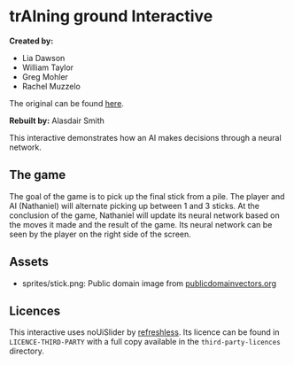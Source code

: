 
# trAIning ground Interactive

**Created by:**

- Lia Dawson
- William Taylor
- Greg Mohler
- Rachel Muzzelo

The original can be found [here](https://github.com/wtaylor45/374-sticks-game).

**Rebuilt by:** Alasdair Smith

This interactive demonstrates how an AI makes decisions through a neural network.

## The game

The goal of the game is to pick up the final stick from a pile.
The player and AI (Nathaniel) will alternate picking up between 1 and 3 sticks.
At the conclusion of the game, Nathaniel will update its neural network based on the moves it made and the result of the game.
Its neural network can be seen by the player on the right side of the screen.

## Assets

- sprites/stick.png: Public domain image from [publicdomainvectors.org](https://publicdomainvectors.org/en/free-clipart/Stick-vector-image/81315.html)

## Licences

This interactive uses noUiSlider by [refreshless](https://refreshless.com/nouislider/).
Its licence can be found in `LICENCE-THIRD-PARTY` with a full copy available in the `third-party-licences` directory.
